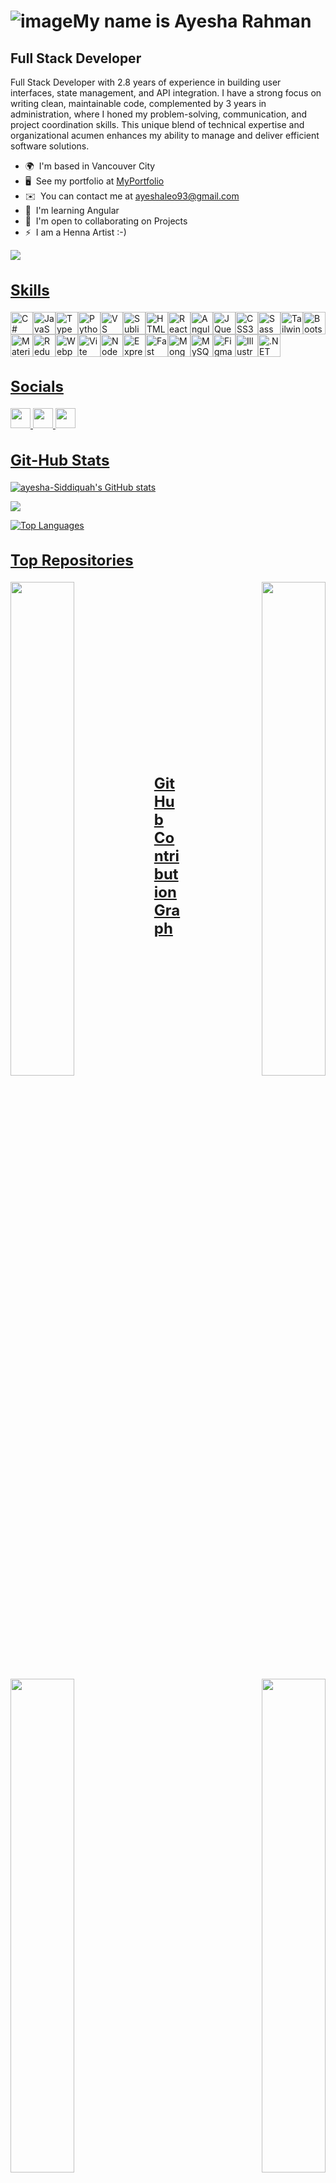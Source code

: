 ![image](https://github.com/user-attachments/assets/2e159b5e-430e-4e30-8374-4d90b505eda8)My name is Ayesha Rahman
=====================================================================================================================================

Full Stack Developer
--------------------

Full Stack Developer with 2.8 years of experience in building user interfaces, state management, and API integration. I have a strong focus on writing clean, maintainable code, complemented by 3 years in administration, where I honed my problem-solving, communication, and project coordination skills. This unique blend of technical expertise and organizational acumen enhances my ability to manage and deliver efficient software solutions.

* 🌍  I'm based in Vancouver City
* 🖥️  See my portfolio at [MyPortfolio](http://rubaroo.com)
* ✉️  You can contact me at [ayeshaleo93@gmail.com](mailto:ayeshaleo93@gmail.com)
* 🧠  I'm learning Angular
* 🤝  I'm open to collaborating on Projects
* ⚡  I am a Henna Artist :-)

<a href="https://www.github.com/ayesha-Siddiquah" target="_blank" rel="noreferrer"><img
src="https://img.shields.io/github/followers/ayesha-Siddiquah?logo=github&style=for-the-badge&color=ef4444&labelColor=365314" /></a>

<h2 style="text-decoration: underline; font-size: 24px;">Skills</h2>

<p align="left">
<a href="https://docs.microsoft.com/en-us/dotnet/csharp/" target="_blank" rel="noreferrer"><img src="https://raw.githubusercontent.com/danielcranney/readme-generator/main/public/icons/skills/csharp-colored.svg" width="36" height="36" alt="C#" /></a><a href="https://developer.mozilla.org/en-US/docs/Web/JavaScript" target="_blank" rel="noreferrer"><img src="https://raw.githubusercontent.com/danielcranney/readme-generator/main/public/icons/skills/javascript-colored.svg" width="36" height="36" alt="JavaScript" /></a><a href="https://www.typescriptlang.org/" target="_blank" rel="noreferrer"><img src="https://raw.githubusercontent.com/danielcranney/readme-generator/main/public/icons/skills/typescript-colored.svg" width="36" height="36" alt="TypeScript" /></a><a href="https://www.python.org/" target="_blank" rel="noreferrer"><img src="https://raw.githubusercontent.com/danielcranney/readme-generator/main/public/icons/skills/python-colored.svg" width="36" height="36" alt="Python" /></a><a href="https://code.visualstudio.com/" target="_blank" rel="noreferrer"><img src="https://raw.githubusercontent.com/danielcranney/readme-generator/main/public/icons/skills/visualstudiocode.svg" width="36" height="36" alt="VS Code" /></a><a href="https://www.sublimetext.com/index2" target="_blank" rel="noreferrer"><img src="https://raw.githubusercontent.com/danielcranney/readme-generator/main/public/icons/skills/sublimetext.svg" width="36" height="36" alt="Sublime Text" /></a><a href="https://developer.mozilla.org/en-US/docs/Glossary/HTML5" target="_blank" rel="noreferrer"><img src="https://raw.githubusercontent.com/danielcranney/readme-generator/main/public/icons/skills/html5-colored.svg" width="36" height="36" alt="HTML5" /></a><a href="https://reactjs.org/" target="_blank" rel="noreferrer"><img src="https://raw.githubusercontent.com/danielcranney/readme-generator/main/public/icons/skills/react-colored.svg" width="36" height="36" alt="React" /></a><a href="https://angular.io/" target="_blank" rel="noreferrer"><img src="https://raw.githubusercontent.com/danielcranney/readme-generator/main/public/icons/skills/angularjs-colored.svg" width="36" height="36" alt="Angular" /></a><a href="https://jquery.com/" target="_blank" rel="noreferrer"><img src="https://raw.githubusercontent.com/danielcranney/readme-generator/main/public/icons/skills/jquery-colored.svg" width="36" height="36" alt="JQuery" /></a><a href="https://www.w3.org/TR/CSS/#css" target="_blank" rel="noreferrer"><img src="https://raw.githubusercontent.com/danielcranney/readme-generator/main/public/icons/skills/css3-colored.svg" width="36" height="36" alt="CSS3" /></a><a href="https://sass-lang.com/" target="_blank" rel="noreferrer"><img src="https://raw.githubusercontent.com/danielcranney/readme-generator/main/public/icons/skills/sass-colored.svg" width="36" height="36" alt="Sass" /></a><a href="https://tailwindcss.com/" target="_blank" rel="noreferrer"><img src="https://raw.githubusercontent.com/danielcranney/readme-generator/main/public/icons/skills/tailwindcss-colored.svg" width="36" height="36" alt="TailwindCSS" /></a><a href="https://getbootstrap.com/" target="_blank" rel="noreferrer"><img src="https://raw.githubusercontent.com/danielcranney/readme-generator/main/public/icons/skills/bootstrap-colored.svg" width="36" height="36" alt="Bootstrap" /></a><a href="https://mui.com/" target="_blank" rel="noreferrer"><img src="https://raw.githubusercontent.com/danielcranney/readme-generator/main/public/icons/skills/materialui-colored.svg" width="36" height="36" alt="Material UI" /></a><a href="https://redux.js.org/" target="_blank" rel="noreferrer"><img src="https://raw.githubusercontent.com/danielcranney/readme-generator/main/public/icons/skills/redux-colored.svg" width="36" height="36" alt="Redux" /></a><a href="https://webpack.js.org/" target="_blank" rel="noreferrer"><img src="https://raw.githubusercontent.com/danielcranney/readme-generator/main/public/icons/skills/webpack-colored.svg" width="36" height="36" alt="Webpack" /></a><a href="https://vitejs.dev/" target="_blank" rel="noreferrer"><img src="https://raw.githubusercontent.com/danielcranney/readme-generator/main/public/icons/skills/vite-colored.svg" width="36" height="36" alt="Vite" /></a><a href="https://nodejs.org/en/" target="_blank" rel="noreferrer"><img src="https://raw.githubusercontent.com/danielcranney/readme-generator/main/public/icons/skills/nodejs-colored.svg" width="36" height="36" alt="NodeJS" /></a><a href="https://expressjs.com/" target="_blank" rel="noreferrer"><img src="https://raw.githubusercontent.com/danielcranney/readme-generator/main/public/icons/skills/express-colored.svg" width="36" height="36" alt="Express" /></a><a href="https://fastapi.tiangolo.com/" target="_blank" rel="noreferrer"><img src="https://raw.githubusercontent.com/danielcranney/readme-generator/main/public/icons/skills/fastapi-colored.svg" width="36" height="36" alt="Fast API" /></a><a href="https://www.mongodb.com/" target="_blank" rel="noreferrer"><img src="https://raw.githubusercontent.com/danielcranney/readme-generator/main/public/icons/skills/mongodb-colored.svg" width="36" height="36" alt="MongoDB" /></a><a href="https://www.mysql.com/" target="_blank" rel="noreferrer"><img src="https://raw.githubusercontent.com/danielcranney/readme-generator/main/public/icons/skills/mysql-colored.svg" width="36" height="36" alt="MySQL" /></a><a href="https://www.figma.com/" target="_blank" rel="noreferrer"><img src="https://raw.githubusercontent.com/danielcranney/readme-generator/main/public/icons/skills/figma-colored.svg" width="36" height="36" alt="Figma" /></a><a href="https://www.adobe.com/uk/products/illustrator.html" target="_blank" rel="noreferrer"><img src="https://raw.githubusercontent.com/danielcranney/readme-generator/main/public/icons/skills/illustrator-colored.svg" width="36" height="36" alt="Illustrator" /></a><a href="https://dotnet.microsoft.com/en-us/" target="_blank" rel="noreferrer"><img src="https://raw.githubusercontent.com/danielcranney/readme-generator/main/public/icons/skills/dot-net-colored.svg" width="36" height="36" alt=".NET" /></a>
</p>


<h2 style="text-decoration: underline; font-size: 24px;">Socials</h2>

<p align="left"> <a href="https://www.github.com/ayesha-Siddiquah" target="_blank" rel="noreferrer"> <picture> <source media="(prefers-color-scheme: dark)" srcset="https://raw.githubusercontent.com/danielcranney/readme-generator/main/public/icons/socials/github-dark.svg" /> <source media="(prefers-color-scheme: light)" srcset="https://raw.githubusercontent.com/danielcranney/readme-generator/main/public/icons/socials/github.svg" /> <img src="https://raw.githubusercontent.com/danielcranney/readme-generator/main/public/icons/socials/github.svg" width="32" height="32" /> </picture> </a> <a href="http://www.instagram.com/ayayesha_daydreaming/?igsh=MWoxOHlrYWsxOWd1NQ%3D%3D#" target="_blank" rel="noreferrer"> <picture> <source media="(prefers-color-scheme: dark)" srcset="https://raw.githubusercontent.com/danielcranney/readme-generator/main/public/icons/socials/instagram-dark.svg" /> <source media="(prefers-color-scheme: light)" srcset="https://raw.githubusercontent.com/danielcranney/readme-generator/main/public/icons/socials/instagram.svg" /> <img src="https://raw.githubusercontent.com/danielcranney/readme-generator/main/public/icons/socials/instagram.svg" width="32" height="32" /> </picture> </a> <a href="https://www.linkedin.com/in/ayesha-rahman-091430141" target="_blank" rel="noreferrer"> <picture> <source media="(prefers-color-scheme: dark)" srcset="https://raw.githubusercontent.com/danielcranney/readme-generator/main/public/icons/socials/linkedin-dark.svg" /> <source media="(prefers-color-scheme: light)" srcset="https://raw.githubusercontent.com/danielcranney/readme-generator/main/public/icons/socials/linkedin.svg" /> <img src="https://raw.githubusercontent.com/danielcranney/readme-generator/main/public/icons/socials/linkedin.svg" width="32" height="32" /> </picture> </a></p>



<h2 style="text-decoration: underline; font-size: 24px;">Git-Hub Stats</h2>

<a href="http://www.github.com/ayesha-Siddiquah"><img src="https://github-readme-stats.vercel.app/api?username=ayesha-Siddiquah&show_icons=true&hide=&count_private=true&title_color=ef4444&text_color=000000&icon_color=ef4444&bg_color=365314&hide_border=true&show_icons=true" alt="ayesha-Siddiquah's GitHub stats" /></a>

<a href="http://www.github.com/ayesha-Siddiquah"><img src="https://github-readme-streak-stats.herokuapp.com/?user=ayesha-Siddiquah&stroke=000000&background=365314&ring=ef4444&fire=ef4444&currStreakNum=000000&currStreakLabel=ef4444&sideNums=000000&sideLabels=000000&dates=000000&hide_border=true" /></a>

<a href="https://github.com/ayesha-Siddiquah" align="left"><img src="https://github-readme-stats.vercel.app/api/top-langs/?username=ayesha-Siddiquah&langs_count=10&title_color=ef4444&text_color=000000&icon_color=ef4444&bg_color=365314&hide_border=true&locale=en&custom_title=Top%20%Languages" alt="Top Languages" /></a>

<h2 style="text-decoration: underline; font-size: 24px;">Top Repositories</h2>

<div width="100%" align="center"><a href="https://github.com/ayesha-Siddiquah/salon-booking-system" align="left"><img align="left" width="45%" src="https://github-readme-stats.vercel.app/api/pin/?username=ayesha-Siddiquah&repo=salon-booking-system&title_color=ef4444&text_color=000000&icon_color=ef4444&bg_color=365314&hide_border=true&locale=en" /></a><a href="https://github.com/ayesha-Siddiquah/Tourism_Site" align="right"><img align="right" width="45%" src="https://github-readme-stats.vercel.app/api/pin/?username=ayesha-Siddiquah&repo=Tourism_Site&title_color=ef4444&text_color=000000&icon_color=ef4444&bg_color=365314&hide_border=true&locale=en" /></a></div><br /><br /><br /><br /><br />

<br /><br /><br />

<div width="100%" align="center"><a href="https://github.com/ayesha-Siddiquah/WWTBM" align="left"><img align="left" width="45%" src="https://github-readme-stats.vercel.app/api/pin/?username=ayesha-Siddiquah&repo=WWTBM&title_color=ef4444&text_color=000000&icon_color=ef4444&bg_color=365314&hide_border=true&locale=en" /></a><a href="https://github.com/ayesha-Siddiquah/Profiles-Navigation" align="right"><img align="right" width="45%" src="https://github-readme-stats.vercel.app/api/pin/?username=ayesha-Siddiquah&repo=Profiles-Navigation&title_color=ef4444&text_color=000000&icon_color=ef4444&bg_color=365314&hide_border=true&locale=en" /></a></div>

<p>&nbsp</p>
<P>&nbsp</p>
<P>&nbsp</p>
<P>&nbsp</p>

<h2 style="text-decoration: underline; font-size: 24px;">GitHub Contribution Graph</h2>
<p align="center">
  <img src="https://github-readme-activity-graph.vercel.app/graph?username=ayesha-Siddiquah&theme=react-dark&custom_title=ayesha-Siddiquah's%20Contribution%20Graph" alt="Ayesha's GitHub Contribution Graph" />
</p>
